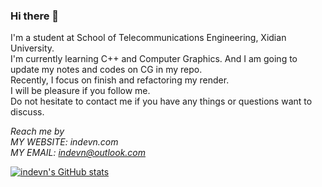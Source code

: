 ### Hi there 👋  
I'm a student at School of Telecommunications Engineering, Xidian University.  
I'm currently learning C++ and Computer Graphics. And I am going to update my notes and codes on CG in my repo.  
Recently, I focus on finish and refactoring my render.  
I will be pleasure if you follow me.  
Do not hesitate to contact me if you have any things or questions want to discuss. 

*Reach me by  
MY WEBSITE: indevn.com  
MY EMAIL: indevn@outlook.com*

[![indevn's GitHub stats](https://github-readme-stats.vercel.app/api?username=indevn)](https://github.com/anuraghazra/github-readme-stats) 
